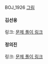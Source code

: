 BOJ_1926 [그림](https://www.acmicpc.net/problem/1926)<br>

#### 김선웅
링크: [문제 풀이 링크](https://github.com/dnd2dnd/coding-test/commit/1c21642e9b13fe7e775700e5f0586fc01d13fcad)

#### 정의진
링크: [문제 풀이 링크]()
